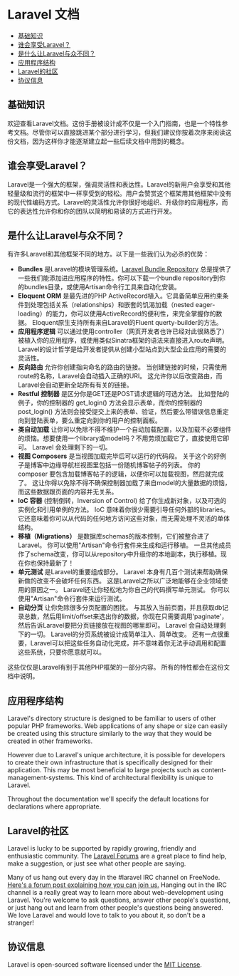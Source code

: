 # Laravel 文档

- [基础知识](#the-basics)
- [谁会享受Laravel？](#who-will-enjoy-laravel)
- [是什么让Laravel与众不同？](#laravel-is-different)
- [应用程序结构](#application-structure)
- [Laravel的社区](#laravel-community)
- [协议信息](#laravel-license)

<a name="the-basics"></a>
## 基础知识

欢迎查看Laravel文档。这份手册被设计成不仅是一个入门指南，也是一个特性参考文档。尽管你可以直接跳进某个部分进行学习，但我们建议你按着次序来阅读这份文档，因为这样你才能逐渐建立起一些后续文档中用到的概念。

<a name="who-will-enjoy-laravel"></a>
## 谁会享受Laravel？

Laravel是一个强大的框架，强调灵活性和表达性。Laravel的新用户会享受和其他轻量级和流行的框架中一样享受到的轻松。用户会赞赏这个框架用其他框架中没有的现代性编码方式。Laravel的灵活性允许你很好地组织、升级你的应用程序，而它的表达性允许你和你的团队以简明和易读的方式进行开发。


<a name="laravel-is-different"></a>
## 是什么让Laravel与众不同？

有许多Laravel和其他框架不同的地方。以下是一些我们认为必杀的优势：

- **Bundles** 是Laravel的模块管理系统。[Laravel Bundle Repository](http://bundles.laravel.com/) 总是提供了一些我们能添加进应用程序的特性。你可以下载一个bundle repository到你的bundles目录，或使用Artisan命令行工具来自动化安装。
- **Eloquent ORM** 是最先进的PHP ActiveRecord植入。它具备简单应用约束条件到处理包括关系（relationships）和嵌套的饥渴加载（nested eager-loading）的能力，你可以使用ActiveRecord的便利性，来完全掌握你的数据。 Eloquent原生支持所有来自Laravel的Fluent querty-builder的方法。
- **应用程序逻辑** 可以通过使用controller（网页开发者也许已经对此很熟悉了）被植入你的应用程序，或使用类似Sinatra框架的语法来直接进入route声明。 Laravel的设计哲学是给开发者提供从创建小型站点到大型企业应用的需要的灵活性。
- **反向路由** 允许你创建指向命名的路由的链接。 当创建链接的时候，只需使用route的名称，Laravel会自动插入正确的URI。 这允许你以后改变路由，而Laravel会自动更新全站所有有关的链接。
- **Restful 控制器** 是区分你是GET还是POST请求逻辑的可选方法。 比如登陆的例子，你的控制器的 get_login() 方法会显示表单，而你的控制器的 post_login() 方法则会接受提交上来的表单、验证，然后要么带错误信息重定向到登陆表单，要么重定向到你的用户的控制面板。
- **类自动加载** 让你可以免除不得不维护一个自动加载配置，以及加载不必要组件的烦恼。想要使用一个library或model吗？不用劳烦加载它了，直接使用它即可。 Laravel 会处理剩下的一切。
- **视图 Composers** 是当视图加载完毕后可以运行的代码段。 关于这个的好例子是博客中边缘导航栏视图里包括一份随机博客帖子的列表。 你的 composer 要包含加载博客帖子的逻辑，以便你可以加载视图，然后就完成了。 这让你得以免除不得不确保控制器加载了来自model的大量数据的烦恼，而这些数据跟页面的内容并无关系。
- **IoC 容器** (控制倒转，Inversion of Control) 给了你生成新对象，以及可选的实例化和引用单例的方法。 IoC 意味着你很少需要引导任何外部的libraries。 它还意味着你可以从代码的任何地方访问这些对象，而无需处理不灵活的单体结构。
- **移植（Migrations）** 是数据库schemas的版本控制，它们被整合进了Laravel。 你可以使用"Artisan"命令行套件来生成和运行移植。 一旦其他成员作了schema改变，你可以从repository中升级你的本地副本，执行移植。现在你也保持最新了！
- **单元测试** 是Laravel的重要组成部分。 Laravel 本身有几百个测试来帮助确保新做的改变不会破坏任何东西。 这是Laravel之所以广泛地能够在企业领域使用的原因之一。 Laravel还让你轻松地为你自己的代码撰写单元测试。 你可以使用"Artisan"命令行套件来运行测试。
- **自动分页** 让你免除很多分页配置的困扰。 与其放入当前页面，并且获取db记录总数，然后用limit/offset来选出你的数据，你现在只需要调用'paginate'，然后告诉Laravel要把分页链接放在视图的哪里即可。 Laravel 会自动处理剩下的一切。 Laravel的分页系统被设计成简单注入、简单改变。 还有一点很重要，Laravel可以把这些任务自动化完成，并不意味着你无法手动调用和配置这些系统，只要你愿意就可以。


这些仅仅是Laravel有别于其他PHP框架的一部分内容。 所有的特性都会在这份文档中说明。

<a name="application-structure"></a>
## 应用程序结构

Laravel's directory structure is designed to be familiar to users of other popular PHP frameworks. Web applications of any shape or size can easily be created using this structure similarly to the way that they would be created in other frameworks.

However due to Laravel's unique architecture, it is possible for developers to create their own infrastructure that is specifically designed for their application. This may be most beneficial to large projects such as content-management-systems. This kind of architectural flexibility is unique to Laravel.

Throughout the documentation we'll specify the default locations for declarations where appropriate.

<a name="laravel-community"></a>
## Laravel的社区

Laravel is lucky to be supported by rapidly growing, friendly and enthusiastic community. The [Laravel Forums](http://forums.laravel.com) are a great place to find help, make a suggestion, or just see what other people are saying.

Many of us hang out every day in the #laravel IRC channel on FreeNode. [Here's a forum post explaining how you can join us.](http://forums.laravel.com/viewtopic.php?id=671) Hanging out in the IRC channel is a really great way to learn more about web-development using Laravel. You're welcome to ask questions, answer other people's questions, or just hang out and learn from other people's questions being answered. We love Laravel and would love to talk to you about it, so don't be a stranger!

<a name="laravel-license"></a>
## 协议信息

Laravel is open-sourced software licensed under the [MIT License](http://www.opensource.org/licenses/mit-license.php).